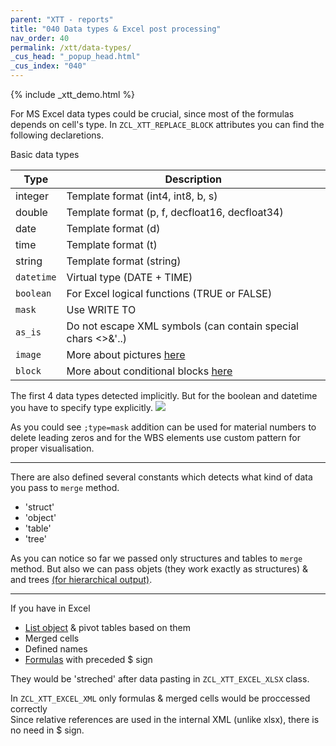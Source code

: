 ```yaml
---
parent: "XTT - reports"
title: "040 Data types & Excel post processing"
nav_order: 40
permalink: /xtt/data-types/
_cus_head: "_popup_head.html"
_cus_index: "040"
---
```


{% include _xtt_demo.html %}

For MS Excel data types could be crucial, since most of the formulas depends on cell's type.
In `ZCL_XTT_REPLACE_BLOCK` attributes you can find the following declaretions.

Basic data types

|Type      | Description      |
|-------------|-------------|
|integer| Template format (int4, int8, b, s) |
|double| Template format (p, f, decfloat16, decfloat34) |
|date| Template format (d) |
|time| Template format (t) |
|string| Template format (string) |
|`datetime`| Virtual type (DATE + TIME) |
|`boolean`|For Excel logical functions (TRUE or FALSE)|
|`mask`|Use WRITE TO|
|`as_is`|Do not escape XML symbols (can contain special chars <>&'..)|
|`image`|More about pictures [here](../images/)|
|`block`|More about conditional blocks [here](../block/)|

The first 4 data types detected implicitly. But for the boolean and datetime you have to specify type explicitly.
![](https://raw.githubusercontent.com/wiki/bizhuka/xtt/img/data_types_01.png)

As you could see `;type=mask` addition can be used for material numbers to delete leading zeros and for the WBS elements use custom pattern for proper visualisation.

***

There are also defined several constants which detects what kind of data you pass to `merge` method.
* 'struct'
* 'object'
* 'table'
* 'tree'

As you can notice so far we passed only structures and tables to `merge` method.
But also we can pass objets (they work exactly as structures) & and trees [(for hierarchical output)](../tree-group-by-fields/).

***
If you have in Excel
* [List object](../basic-tables/) & pivot tables based on them
* Merged cells
* Defined names
* [Formulas](../excel-formula/) with preceded $ sign

They would be 'streched' after data pasting in `ZCL_XTT_EXCEL_XLSX` class.

In `ZCL_XTT_EXCEL_XML` only formulas & merged cells would be proccessed correctly<br/>
Since relative references are used in the internal XML (unlike xlsx), there is no need in $ sign.